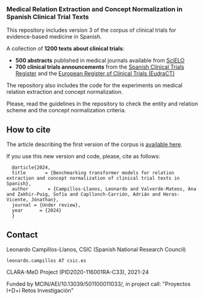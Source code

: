 ### Medical Relation Extraction and Concept Normalization in Spanish Clinical Trial Texts

This repository includes version 3 of the corpus of clinical trials for evidence-based medicine in Spanish.

A collection of __1200 texts about clinical trials__:
- __500 abstracts__ published in medical journals available from [SciELO](https://scielo.org/es/)
- __700 clinical trials announcements__ from the [Spanish Clinical Trials Register](https://reec.aemps.es) and the [European Register of Clinical Trials (EudraCT)]([https://scielo.org/es/](https://www.clinicaltrialsregister.eu))

The repository also includes the code for the experiments on medical relation extraction and concept normalization.

Please, read the guidelines in the repository to check the entity and relation scheme and the concept normalization criteria.

## How to cite
The article describing the first version of the corpus is [available here](https://bmcmedinformdecismak.biomedcentral.com/articles/10.1186/s12911-021-01395-z).

If you use this new version and code, please, cite as follows:

```
  @article{2024,   
  title       = {Benchmarking transformer models for relation extraction and concept normalization of clinical trial texts in Spanish},  
  author       = {Campillos-Llanos, Leonardo and Valverde-Mateos, Ana and Zakhir-Puig, Sofía and Capllonch-Carrión, Adrián and Heras-Vicente, Jónathan},   
  journal = {Under review},
  year      = {2024}
  }
```


## Contact

Leonardo Campillos-Llanos, CSIC (Spanish National Research Council)

```leonardo.campillos AT csic.es```


CLARA-MeD Project (PID2020-116001RA-C33), 2021-24

Funded by MCIN/AEI/10.13039/501100011033/, in project call: "Proyectos I+D+i Retos Investigación"

